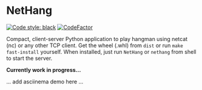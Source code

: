 # NetHang
[![Code style: black](https://img.shields.io/badge/code%20style-black-000000.svg)](https://github.com/psf/black)
[![CodeFactor](https://www.codefactor.io/repository/github/magnetrwn/NetHang/badge)](https://www.codefactor.io/repository/github/magnetrwn/NetHang)

Compact, client-server Python application to play hangman using netcat (nc) or any other TCP client.
Get the wheel (.whl) from `dist` or run `make fast-install` yourself. When installed, just run `NetHang` or `nethang` from shell to start the server.

**Currently work in progress...**

... add asciinema demo here ...